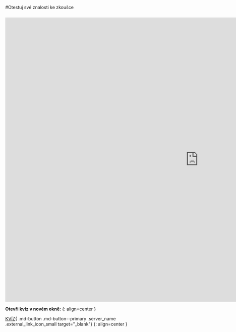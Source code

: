 #Otestuj své znalosti ke zkoušce

  <iframe style="filter:none !important;margin-top:.6rem;" width="1224" height="900" frameborder="0" allowfullscreen src="https://effortless-blini-79d29c.netlify.app/"></iframe>

**Otevři kvíz v novém okně:**
{: align=center }

[KVÍZ](https://effortless-blini-79d29c.netlify.app/){ .md-button .md-button--primary .server_name .external_link_icon_small target="\_blank"}
{: align=center }
